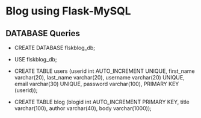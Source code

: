 # Blog using Flask-MySQL

## DATABASE Queries

- CREATE DATABASE flskblog_db;

- USE flskblog_db;

- CREATE TABLE users (userid int AUTO_INCREMENT UNIQUE, first_name varchar(20), last_name varchar(20), username varchar(20) UNIQUE, email varchar(30) UNIQUE, password varchar(100), PRIMARY KEY (userid));

- CREATE TABLE blog (blogid int AUTO_INCREMENT PRIMARY KEY, title varchar(100), author varchar(40), body varchar(1000));   